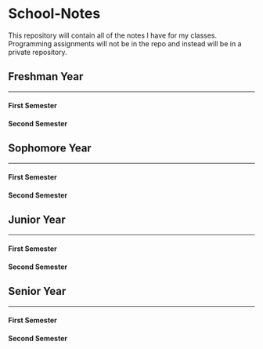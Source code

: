 # School-Notes

This repository will contain all of the notes I have for my classes. Programming assignments will not be in the repo and instead will be in a private repository. 

## Freshman Year
___
#### First Semester
#### Second Semester

## Sophomore Year
___
#### First Semester
#### Second Semester

## Junior Year
___
#### First Semester
#### Second Semester

## Senior Year
___
#### First Semester
#### Second Semester
